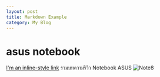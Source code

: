 ```yaml
---
layout: post
title: Markdown Example
category: My Blog
---
```

# asus notebook
[I'm an inline-style link](https://notebookspec.com/web/category/review/asus-review/)
รวมบทความรีวิว Notebook ASUS
![Note8](https://notebookspec.com/web/wp-content/uploads/2017/09/ASUS-X441N-43.jpg)
